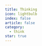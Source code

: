 ```yaml
---
title: Thinking
icon: lightbulb
index: false
article: false
category:
  - think
star: true
---
```


<Catalog />
